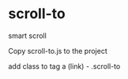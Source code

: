 # scroll-to
 smart scroll 

Copy scroll-to.js to the project

add class to tag a (link) - .scroll-to